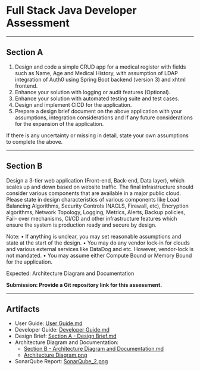 # Full Stack Java Developer Assessment

---

## Section A

1. Design and code a simple CRUD app for a medical register with fields such as Name, Age and Medical History, with assumption of LDAP integration of Auth0 using Spring Boot backend (version 3) and xhtml frontend.
2. Enhance your solution with logging or audit features (Optional).
3. Enhance your solution with automated testing suite and test cases.
4. Design and implement CICD for the application.
5. Prepare a design brief document on the above application with your assumptions, integration considerations and if any future considerations for the expansion of the application.

If there is any uncertainty or missing in detail, state your own assumptions to complete the above.

---

## Section B

Design a 3-tier web application (Front-end, Back-end, Data layer), which scales up and down based on website traffic. The final infrastructure should consider various components that are available in a major public cloud. Please state in design characteristics of various components like Load Balancing Algorithms, Security Controls (NACLS, Firewall, etc), Encryption algorithms, Network Topology, Logging, Metrics, Alerts, Backup policies, Fail- over mechanisms, CI/CD and other infrastructure features which ensure the system is production ready and secure by design.

Note:
• If anything is unclear, you may set reasonable assumptions and state at the start of the design.
• You may do any vendor lock-in for clouds and various external services like DataDog and etc. However, vendor-lock is not mandated.
• You may assume either Compute Bound or Memory Bound for the application.

Expected:
Architecture Diagram and Documentation

**Submission: Provide a Git repository link for this assessment.**

---

## Artifacts

- User Guide: [User Guide.md](./User%20Guide.md)
- Developer Guide: [Developer Guide.md](./Developer%20Guide.md)
- Design Brief: [Section A - Design Brief.md](./Section%20A%20-%20Design%20Brief.md)
- Architecture Diagram and Documentation: 
    - [Section B - Architecture Diagram and Documentation.md](./Section%20B%20-%20Architecture%20Diagram%20and%20Documentation.md)
    - [Architecture Diagram.png](./Architecture%20Diagram.png)
- SonarQube Report: [SonarQube_2.png](../img/SonarQube_2.png)
